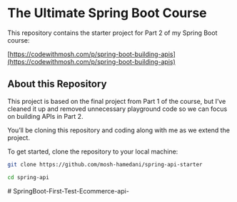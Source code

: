# The Ultimate Spring Boot Course

This repository contains the starter project for Part 2 of my Spring Boot course:

[https://codewithmosh.com/p/spring-boot-building-apis](https://codewithmosh.com/p/spring-boot-building-apis)

## About this Repository 

This project is based on the final project from Part 1 of the course, but I’ve cleaned it up and removed unnecessary playground code so we can focus on building APIs in Part 2.

You’ll be cloning this repository and coding along with me as we extend the project.

To get started, clone the repository to your local machine:

```sh
git clone https://github.com/mosh-hamedani/spring-api-starter

cd spring-api
```
#   S p r i n g B o o t - F i r s t - T e s t - E c o m m e r c e - a p i -  
 